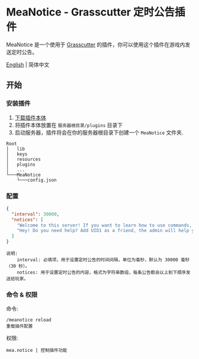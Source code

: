 # MeaNotice - Grasscutter 定时公告插件
MeaNotice 是一个使用于 [Grasscutter](https://github.com/Grasscutters/Grasscutter) 的插件，你可以使用这个插件在游戏内发送定时公告。

[English](./README.md) | 简体中文

## 开始
### 安装插件
1. [下载插件本体](https://github.com/Coooookies/MeaNotice/releases)
2. 将插件本体放置在 `服务器根目录/plugins` 目录下
3. 启动服务器，插件将会在你的服务器根目录下创建一个 `MeaNotice` 文件夹.
```
Root
│   lib
│   keys
│   resources
│   plugins
│   ...
└───MeaNotice
    └───config.json
```

### 配置
```json
{
  "interval": 30000,
  "notices": [
    "Welcome to this server! If you want to learn how to use commands, please type /help in chatroom.",
    "Hey! Do you need help? Add UID1 as a friend, the admin will help you."
  ]
}
```
```
说明:
    interval: 必填项，用于设置定时公告的时间间隔，单位为毫秒，默认为 30000 毫秒（30 秒）。
    notices: 用于设置定时公告的内容，格式为字符串数组，每条公告都会以上到下顺序发送给玩家。
```

### 命令 & 权限
命令:
```
/meanotice reload
重载插件配置
```

权限:
```
mea.notice | 控制插件功能
```
